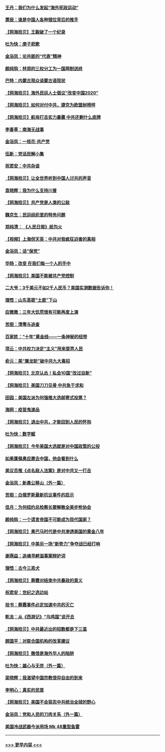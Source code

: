 #### [王丹：我们为什么发起“海外宪政运动”](../pages/nsc993/n12380286.md?t=09051351) 
#### [萧辰：谁是中国人各种错位背后的推手](../pages/nsc993/n12379800.md?t=09051351) 
#### [【网海拾贝】王毅破了一个纪录](../pages/nsc993/n12379251.md?t=09051351) 
#### [吐为快：庚子悲歌](../pages/nsc993/n12378821.md?t=09051351) 
#### [金浴凤：论共匪的“代表”精神](../pages/nsc993/n12377546.md?t=09051351) 
#### [颜纯钩：林郑的三权分工为一国两制送终](../pages/nsc993/n12377306.md?t=09051351) 
#### [巴特：内蒙古观众谈蒙古语现状](../pages/nsc993/n12376923.md?t=09051351) 
#### [【网海拾贝】海外民运人士倡议“改变中国2020”](../pages/nsc993/n12376682.md?t=09051351) 
#### [【网海拾贝】如何对付中共，捷克为欧盟树榜样](../pages/nsc993/n12374209.md?t=09051351) 
#### [【网海拾贝】航母打击实力暴露 中共还剩什么底牌](../pages/nsc993/n12371825.md?t=09051351) 
#### [李春草：南海无战事](../pages/nsc993/n12371159.md?t=09051351) 
#### [金浴凤：一枝花·共产党](../pages/nsc993/n12368757.md?t=09051351) 
#### [伍新：党话民解小集](../pages/nsc993/n12366907.md?t=09051351) 
#### [祝君安：中共杂谈](../pages/nsc993/n12366076.md?t=09051351) 
#### [【网海拾贝】让全世界听到中国人讨共的声音](../pages/nsc993/n12365569.md?t=09051351) 
#### [袁晓辉：我为什么支持川普](../pages/nsc993/n12362670.md?t=09051351) 
#### [【网海拾贝】共产党是人类的公敌](../pages/nsc993/n12363182.md?t=09051351) 
#### [魏京生：民运组织里的特务问题](../pages/nsc993/n12363010.md?t=09051351) 
#### [郑纯清： 《人民日报》纸包火](../pages/nsc993/n12362706.md?t=09051351) 
#### [【视频】上海倪天英：中共对我疯狂迫害的真相](../pages/nsc993/n12356341.md?t=09051351) 
#### [金浴凤：话“保党”](../pages/nsc993/n12361867.md?t=09051351) 
#### [华旸：改变 在我们每一个人的手中](../pages/nsc993/n12361774.md?t=09051351) 
#### [【网海拾贝】美国不能被共产党控制](../pages/nsc993/n12360271.md?t=09051351) 
#### [二大爷：3千美元不如2千人民币？美国实测数据告诉你！](../pages/nsc993/n12358563.md?t=09051351) 
#### [理悟：山东高密“土匪”下山](../pages/nsc993/n12358535.md?t=09051351) 
#### [应微微：三年大饥荒很有可能再度上演](../pages/nsc993/n12358523.md?t=09051351) 
#### [苦胆：清零与追查](../pages/nsc993/n12358501.md?t=09051351) 
#### [百家姓：“十年”黄金线——一条神秘的纽带](../pages/nsc993/n12358319.md?t=09051351) 
#### [项云：中共权力决定“主义”用来耍弄人民](../pages/nsc993/n12358172.md?t=09051351) 
#### [俞元：美“屠龙斩”破中共九大毒招](../pages/nsc993/n12357822.md?t=09051351) 
#### [【网海拾贝】北京认怂！私会10国“改过自新”](../pages/nsc993/n12357784.md?t=09051351) 
#### [【网海拾贝】美国刀刀见骨 中共急于求和](../pages/nsc993/n12355511.md?t=09051351) 
#### [田园：美国左派为何强推大选邮寄式投票？](../pages/nsc993/n12352963.md?t=09051351) 
#### [海网：疫苗鬼速品](../pages/nsc993/n12354438.md?t=09051351) 
#### [【网海拾贝】退出中共，才能回到人民的怀抱](../pages/nsc993/n12352634.md?t=09051351) 
#### [吐为快：数字赋](../pages/nsc993/n12352317.md?t=09051351) 
#### [【网海拾贝】今年美国大选就是对中国政策的公投](../pages/nsc993/n12350973.md?t=09051351) 
#### [如果蓬佩奥应邀去中国，他会看到什么](../pages/nsc993/n12350945.md?t=09051351) 
#### [美议员推《点名敌人法案》是对中共又一打击](../pages/nsc993/n12350765.md?t=09051351) 
#### [金浴凤：新愚公移山（外一篇）](../pages/nsc993/n12350253.md?t=09051351) 
#### [苦胆：白俄罗斯最新抗议事件的启示](../pages/nsc993/n12349989.md?t=09051351) 
#### [佳月：为何纽约总检察长要解散全美步枪协会](../pages/nsc993/n12349939.md?t=09051351) 
#### [颜纯钩：一个谎言帝国不可能成为现代国家？](../pages/nsc993/n12349898.md?t=09051351) 
#### [【网海拾贝】奥巴马时代是中共渗透美国的黄金八年](../pages/nsc993/n12349284.md?t=09051351) 
#### [【网海拾贝】中美另一场“新势力”争夺战已经打响](../pages/nsc993/n12346998.md?t=09051351) 
#### [谢燕益：追魂寻衅滋事案辩护词](../pages/nsc993/n12346892.md?t=09051351) 
#### [理悟：古今三恶犬](../pages/nsc993/n12345190.md?t=09051351) 
#### [【网海拾贝】蔡霞对结束中共暴政的意义](../pages/nsc993/n12344263.md?t=09051351) 
#### [祝君安：世纪之选边站](../pages/nsc993/n12342382.md?t=09051351) 
#### [投书：蔡霞事件必定加速中共的灭亡](../pages/nsc993/n12341881.md?t=09051351) 
#### [乾龙：从《西游记》“乌鸡国”说开去](../pages/nsc993/n12341690.md?t=09051351) 
#### [【网海拾贝】中共最近出的招数都是下三滥](../pages/nsc993/n12341593.md?t=09051351) 
#### [顾国平：对联合国机构的改革建议](../pages/nsc993/n12339928.md?t=09051351) 
#### [【网海拾贝】微信是海外华人的陷阱](../pages/nsc993/n12338868.md?t=09051351) 
#### [吐为快：雄心与无奈（外一篇）](../pages/nsc993/n12338132.md?t=09051351) 
#### [梁晓辉：我渴望中国宗教信仰自由的到来](../pages/nsc993/n12336657.md?t=09051351) 
#### [李明心：真实的民意](../pages/nsc993/n12336089.md?t=09051351) 
#### [【网海拾贝】美国不会容忍中共统治全球的野心](../pages/nsc993/n12336063.md?t=09051351) 
#### [金浴凤：党和人民的刀肉关系（外一篇）](../pages/nsc993/n12335834.md?t=09051351) 
#### [美国冷战武器今派用场 Mk 48重型鱼雷](../pages/nsc993/n12335354.md?t=09051351) 

----
#### [ >>> 更早内容 <<< ](../indexes/nsc993-earlier.md)
